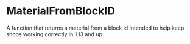 # MaterialFromBlockID
A function that returns a material from a block id
Intended to help keep shops working correctly in 1.13 and up.
